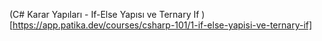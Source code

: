 (C# Karar Yapıları - If-Else Yapısı ve Ternary If )[https://app.patika.dev/courses/csharp-101/1-if-else-yapisi-ve-ternary-if]